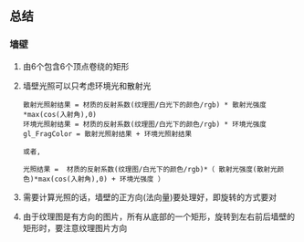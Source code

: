 ## 总结

### 墙壁

1. 由6个包含6个顶点卷绕的矩形

2. 墙壁光照可以只考虑环境光和散射光

   ```
   散射光照射结果 = 材质的反射系数(纹理图/白光下的颜色/rgb) * 散射光强度*max(cos(入射角),0)
   环境光照射结果 = 材质的反射系数(纹理图/白光下的颜色/rgb) * 环境光强度
   gl_FragColor = 散射光照射结果 + 环境光照射结果 
   
   或者,
   
   光照结果 =  材质的反射系数(纹理图/白光下的颜色/rgb)*（ 散射光强度(散射光颜色)*max(cos(入射角),0) + 环境光强度 ）
   ```

3. 需要计算光照的话，墙壁的正方向(法向量)要处理好，即旋转的方式要对

4. 由于纹理图是有方向的图片，所有从底部的一个矩形，旋转到左右前后墙壁的矩形时，要注意纹理图片方向

   





